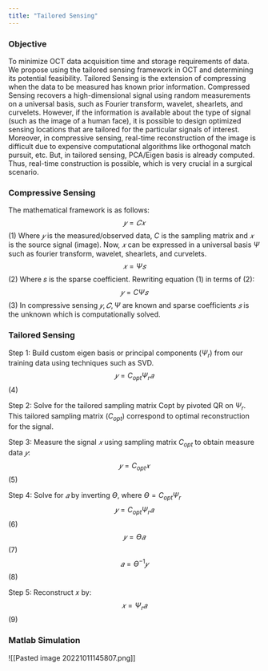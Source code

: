 ```yaml
---
title: "Tailored Sensing"
---
```

### Objective
To minimize OCT data acquisition time and storage requirements of data. We propose using the tailored sensing framework in OCT and determining its potential feasibility. Tailored Sensing is the extension of compressing when the data to be measured has known prior information. Compressed Sensing recovers a high-dimensional signal using random measurements on a universal basis, such as Fourier transform, wavelet, shearlets, and curvelets. However, if the information is available about the type of signal (such as the image of a human face), it is possible to design optimized sensing locations that are tailored for the particular signals of interest. Moreover, in compressive sensing, real-time reconstruction of the image is difficult due to expensive computational algorithms like orthogonal match pursuit, etc. But, in tailored sensing, PCA/Eigen basis is already computed. Thus, real-time construction is possible, which is very crucial in a surgical scenario.

### Compressive Sensing
The mathematical framework is as follows:
$$𝑦=𝐶𝑥$$(1)
Where $𝑦$ is the measured/observed data, $C$ is the sampling matrix and $𝑥$ is the source signal (image).
Now, $𝑥$ can be expressed in a universal basis $Ψ$ such as fourier transform, wavelet, shearlets, and curvelets.
$$𝑥=Ψ 𝑠$$(2)
Where 𝑠 is the sparse coefficient. Rewriting equation (1) in terms of (2):
$$𝑦=C Ψ 𝑠$$(3)
In compressive sensing $𝑦,𝐶,Ψ$ are known and sparse coefficients $𝑠$ is the unknown which is computationally solved.

### Tailored Sensing
Step 1: Build custom eigen basis or principal components $(Ψ_r)$ from our training data using techniques such as SVD.
$$𝑦= C_{opt} Ψ_r 𝑎$$ (4)

Step 2: Solve for the tailored sampling matrix Copt by pivoted QR on $Ψ_r$. This tailored sampling matrix $(C_{opt})$ correspond to optimal reconstruction for the signal.

Step 3: Measure the signal $𝑥$ using sampling matrix $C_{opt}$ to obtain measure data $𝑦$:
$$𝑦= C_{opt} 𝑥 $$(5)

Step 4: Solve for $𝑎$ by inverting $Ѳ$, where $Ѳ= C_{opt} Ψ_r$
$$𝑦= C_{opt} Ψ_r 𝑎$$ (6)
$$𝑦=Ѳ 𝑎$$ (7)
$$𝑎= Ѳ^{-1}𝑦 $$(8)

Step 5: Reconstruct 𝑥 by:
$$𝑥= Ψ_{r}𝑎$$(9)

### Matlab Simulation

![[Pasted image 20221011145807.png]]










<script defer src="https://cdn.commento.io/js/commento.js"></script>
<div id="commento"></div>

